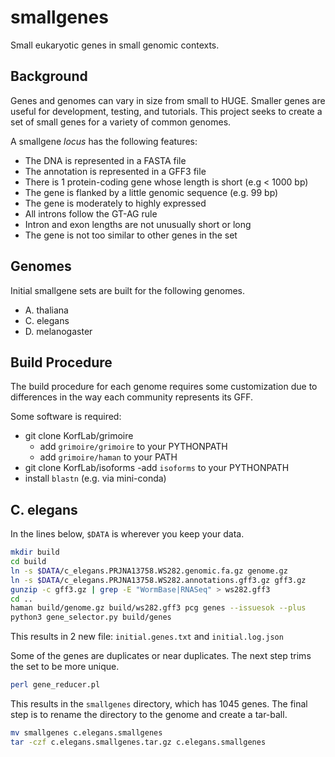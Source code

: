 smallgenes
==========

Small eukaryotic genes in small genomic contexts.

## Background ##

Genes and genomes can vary in size from small to HUGE. Smaller genes are useful
for development, testing, and tutorials. This project seeks to create a set of
small genes for a variety of common genomes.

A smallgene _locus_ has the following features:

- The DNA is represented in a FASTA file
- The annotation is represented in a GFF3 file
- There is 1 protein-coding gene whose length is short (e.g < 1000 bp)
- The gene is flanked by a little genomic sequence (e.g. 99 bp)
- The gene is moderately to highly expressed
- All introns follow the GT-AG rule
- Intron and exon lengths are not unusually short or long
- The gene is not too similar to other genes in the set

## Genomes ##

Initial smallgene sets are built for the following genomes.

- A. thaliana
- C. elegans
- D. melanogaster

## Build Procedure ##

The build procedure for each genome requires some customization due to
differences in the way each community represents its GFF.

Some software is required:

- git clone KorfLab/grimoire
	- add `grimoire/grimoire` to your PYTHONPATH
	- add `grimoire/haman` to your PATH
- git clone KorfLab/isoforms
	-add `isoforms` to your PYTHONPATH
- install `blastn` (e.g. via mini-conda)


## C. elegans ##

In the lines below, `$DATA` is wherever you keep your data.

```bash
mkdir build
cd build
ln -s $DATA/c_elegans.PRJNA13758.WS282.genomic.fa.gz genome.gz
ln -s $DATA/c_elegans.PRJNA13758.WS282.annotations.gff3.gz gff3.gz
gunzip -c gff3.gz | grep -E "WormBase|RNASeq" > ws282.gff3
cd ..
haman build/genome.gz build/ws282.gff3 pcg genes --issuesok --plus
python3 gene_selector.py build/genes
```

This results in 2 new file: `initial.genes.txt` and `initial.log.json`

Some of the genes are duplicates or near duplicates. The next step trims the
set to be more unique.

```bash
perl gene_reducer.pl
```

This results in the `smallgenes` directory, which has 1045 genes. The final
step is to rename the directory to the genome and create a tar-ball.

```bash
mv smallgenes c.elegans.smallgenes
tar -czf c.elegans.smallgenes.tar.gz c.elegans.smallgenes
```

